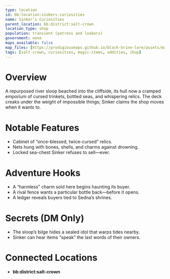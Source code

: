 ```yaml
---
type: location
id: bb:location:sinkers-curiosities
name: Sinker’s Curiosities
parent_location: bb:district:salt-crown
location_type: shop
population: transient (patrons and lookers)
government: none
maps_available: false
map_files: [https://prodigiousmaps.github.io/black-brine-lore/assets/maps/sinkers-curiosities.jpg]
tags: [salt-crown, curiosities, magic-items, oddities, shop]
---
```


# Overview
A repurposed river sloop beached into the cliffside, its hull now a cramped emporium of cursed trinkets, bottled seas, and whispering relics. The deck creaks under the weight of impossible things; Sinker claims the shop moves when it wants to.

# Notable Features
- Cabinet of “once-blessed, twice-cursed” relics.
- Nets hung with bones, shells, and charms against drowning.
- Locked sea-chest Sinker refuses to sell—ever.

# Adventure Hooks
- A “harmless” charm sold here begins haunting its buyer.
- A rival fence wants a particular bottle back—before it opens.
- A ledger reveals buyers tied to Sedna’s shrines.

# Secrets (DM Only)
- The sloop’s bilge hides a sealed idol that warps tides nearby.
- Sinker can hear items “speak” the last words of their owners.

# Connected Locations
- **bb:district:salt-crown**

